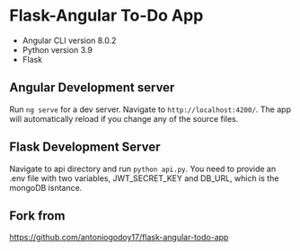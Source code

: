 # Flask-Angular To-Do App

- Angular CLI version 8.0.2
- Python version 3.9
- Flask

## Angular Development server

Run `ng serve` for a dev server. Navigate to `http://localhost:4200/`. The app will automatically reload if you change any of the source files.

## Flask Development Server

Navigate to api directory and run `python api.py`. You need to provide an .env file with two variables, JWT_SECRET_KEY and DB_URL, which is the mongoDB isntance.


## Fork from
https://github.com/antoniogodoy17/flask-angular-todo-app
